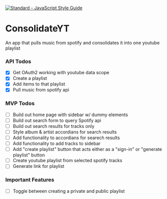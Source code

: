 [![Standard - JavaScript Style Guide](https://img.shields.io/badge/code%20style-standard-brightgreen.svg)](http://standardjs.com/)

# ConsolidateYT

An app that pulls music from spotify and consolidates it into one youtube playlist

### API Todos

- [x] Get OAuth2 working with youtube data scope
- [x] Create a playlist
- [x] Add items to that playlist
- [x] Pull music from spotify api

### MVP Todos

- [ ] Build out home page with sidebar w/ dummy elements
- [ ] Build out search form to query Spotify api
- [ ] Build out search results for tracks only
- [ ] Style album & artist accordians for search results
- [ ] Add functionality to accordians for searech results
- [ ] Add functionality to add tracks to sidebar
- [ ] Add "create playlist" button that acts either as a "sign-in" or "generate playlist" button
- [ ] Create youtube playlist from selected spotify tracks
- [ ] Generate link for playlist

### Important Features

- [ ] Toggle between creating a private and public playlist


